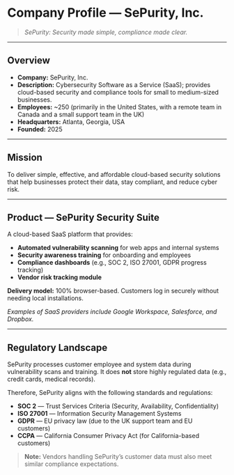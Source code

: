 # Company Profile — SePurity, Inc.
> *SePurity: Security made simple, compliance made clear.*
---
## Overview
- **Company:** SePurity, Inc.  
- **Description:** Cybersecurity Software as a Service (SaaS); provides cloud-based security and compliance tools for small to medium-sized businesses.  
- **Employees:** ~250 (primarily in the United States, with a remote team in Canada and a small support team in the UK)  
- **Headquarters:** Atlanta, Georgia, USA  
- **Founded:** 2025  

---

## Mission
To deliver simple, effective, and affordable cloud-based security solutions that help businesses protect their data, stay compliant, and reduce cyber risk.  

---

## Product — SePurity Security Suite
A cloud-based SaaS platform that provides:  
- **Automated vulnerability scanning** for web apps and internal systems  
- **Security awareness training** for onboarding and employees  
- **Compliance dashboards** (e.g., SOC 2, ISO 27001, GDPR progress tracking)  
- **Vendor risk tracking module**  

**Delivery model:** 100% browser-based. Customers log in securely without needing local installations.  

*Examples of SaaS providers include Google Workspace, Salesforce, and Dropbox.*  

---

## Regulatory Landscape
SePurity processes customer employee and system data during vulnerability scans and training. It does **not** store highly regulated data (e.g., credit cards, medical records).  

Therefore, SePurity aligns with the following standards and regulations:  
- **SOC 2** — Trust Services Criteria (Security, Availability, Confidentiality)  
- **ISO 27001** — Information Security Management Systems  
- **GDPR** — EU privacy law (due to the UK support team and EU customers)  
- **CCPA** — California Consumer Privacy Act (for California-based customers)  

> **Note:** Vendors handling SePurity’s customer data must also meet similar compliance expectations.  

